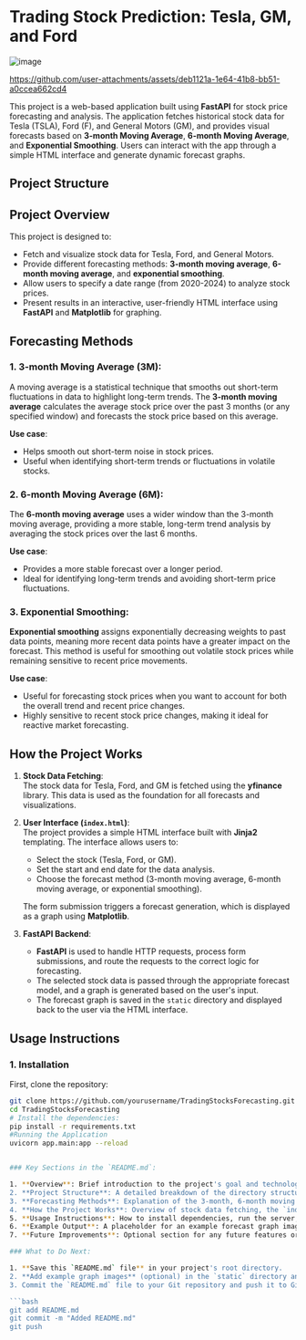 # Trading Stock Prediction: Tesla, GM, and Ford

![image](https://github.com/user-attachments/assets/5236a88b-3f6d-491c-b774-68aa34423176)




https://github.com/user-attachments/assets/deb1121a-1e64-41b8-bb51-a0ccea662cd4


This project is a web-based application built using **FastAPI** for stock price forecasting and analysis. The application fetches historical stock data for Tesla (TSLA), Ford (F), and General Motors (GM), and provides visual forecasts based on **3-month Moving Average**, **6-month Moving Average**, and **Exponential Smoothing**. Users can interact with the app through a simple HTML interface and generate dynamic forecast graphs.

## Project Structure


## Project Overview

This project is designed to:
- Fetch and visualize stock data for Tesla, Ford, and General Motors.
- Provide different forecasting methods: **3-month moving average**, **6-month moving average**, and **exponential smoothing**.
- Allow users to specify a date range (from 2020-2024) to analyze stock prices.
- Present results in an interactive, user-friendly HTML interface using **FastAPI** and **Matplotlib** for graphing.

## Forecasting Methods

### 1. **3-month Moving Average (3M)**:
A moving average is a statistical technique that smooths out short-term fluctuations in data to highlight long-term trends. The **3-month moving average** calculates the average stock price over the past 3 months (or any specified window) and forecasts the stock price based on this average.

**Use case**: 
- Helps smooth out short-term noise in stock prices.
- Useful when identifying short-term trends or fluctuations in volatile stocks.

### 2. **6-month Moving Average (6M)**:
The **6-month moving average** uses a wider window than the 3-month moving average, providing a more stable, long-term trend analysis by averaging the stock prices over the last 6 months.

**Use case**:
- Provides a more stable forecast over a longer period.
- Ideal for identifying long-term trends and avoiding short-term price fluctuations.

### 3. **Exponential Smoothing**:
**Exponential smoothing** assigns exponentially decreasing weights to past data points, meaning more recent data points have a greater impact on the forecast. This method is useful for smoothing out volatile stock prices while remaining sensitive to recent price movements.

**Use case**:
- Useful for forecasting stock prices when you want to account for both the overall trend and recent price changes.
- Highly sensitive to recent stock price changes, making it ideal for reactive market forecasting.

## How the Project Works

1. **Stock Data Fetching**:  
   The stock data for Tesla, Ford, and GM is fetched using the **yfinance** library. This data is used as the foundation for all forecasts and visualizations.

2. **User Interface (`index.html`)**:  
   The project provides a simple HTML interface built with **Jinja2** templating. The interface allows users to:
   - Select the stock (Tesla, Ford, or GM).
   - Set the start and end date for the data analysis.
   - Choose the forecast method (3-month moving average, 6-month moving average, or exponential smoothing).
   
   The form submission triggers a forecast generation, which is displayed as a graph using **Matplotlib**.

3. **FastAPI Backend**:
   - **FastAPI** is used to handle HTTP requests, process form submissions, and route the requests to the correct logic for forecasting.
   - The selected stock data is passed through the appropriate forecast model, and a graph is generated based on the user's input.
   - The forecast graph is saved in the `static` directory and displayed back to the user via the HTML interface.

## Usage Instructions

### 1. Installation

First, clone the repository:

```bash
git clone https://github.com/yourusername/TradingStocksForecasting.git
cd TradingStocksForecasting
# Install the dependencies:
pip install -r requirements.txt
#Running the Application 
uvicorn app.main:app --reload  


### Key Sections in the `README.md`:

1. **Overview**: Brief introduction to the project's goal and technologies used.
2. **Project Structure**: A detailed breakdown of the directory structure.
3. **Forecasting Methods**: Explanation of the 3-month, 6-month moving averages, and exponential smoothing, and their use cases.
4. **How the Project Works**: Overview of stock data fetching, the `index.html` user interface, and FastAPI's role in backend routing.
5. **Usage Instructions**: How to install dependencies, run the server, and use the web interface.
6. **Example Output**: A placeholder for an example forecast graph image.
7. **Future Improvements**: Optional section for any future features or improvements.

### What to Do Next:

1. **Save this `README.md` file** in your project's root directory.
2. **Add example graph images** (optional) in the `static` directory and update the link in the README.
3. Commit the `README.md` file to your Git repository and push it to GitHub:

```bash
git add README.md
git commit -m "Added README.md"
git push
